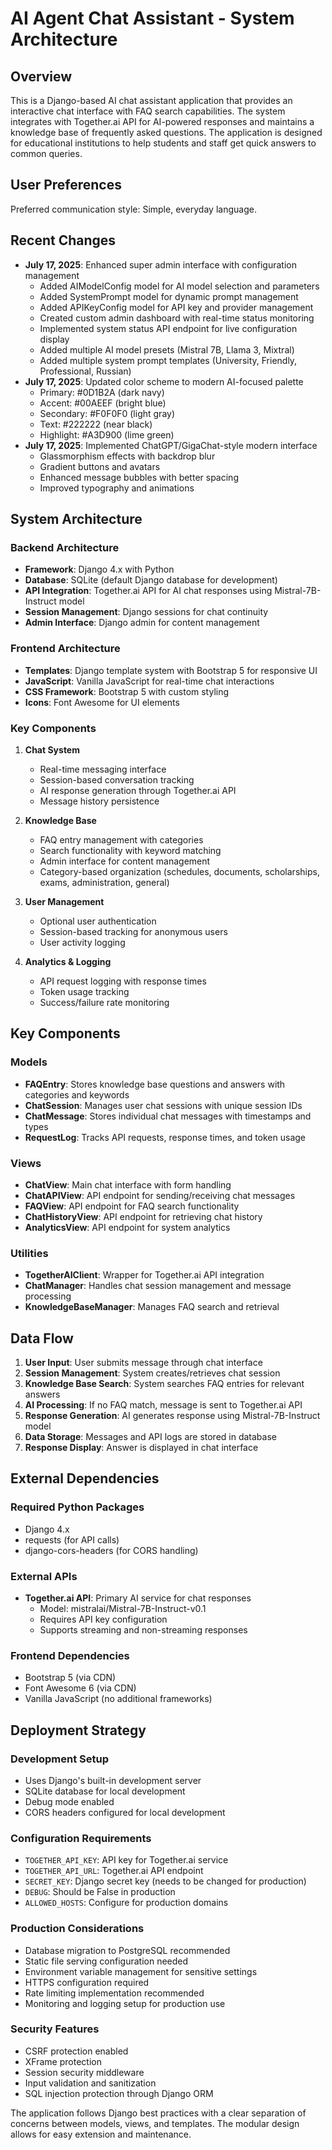 # AI Agent Chat Assistant - System Architecture

## Overview

This is a Django-based AI chat assistant application that provides an interactive chat interface with FAQ search capabilities. The system integrates with Together.ai API for AI-powered responses and maintains a knowledge base of frequently asked questions. The application is designed for educational institutions to help students and staff get quick answers to common queries.

## User Preferences

Preferred communication style: Simple, everyday language.

## Recent Changes

- **July 17, 2025**: Enhanced super admin interface with configuration management
  - Added AIModelConfig model for AI model selection and parameters
  - Added SystemPrompt model for dynamic prompt management
  - Added APIKeyConfig model for API key and provider management
  - Created custom admin dashboard with real-time status monitoring
  - Implemented system status API endpoint for live configuration display
  - Added multiple AI model presets (Mistral 7B, Llama 3, Mixtral)
  - Added multiple system prompt templates (University, Friendly, Professional, Russian)
- **July 17, 2025**: Updated color scheme to modern AI-focused palette
  - Primary: #0D1B2A (dark navy)
  - Accent: #00AEEF (bright blue)
  - Secondary: #F0F0F0 (light gray)
  - Text: #222222 (near black)
  - Highlight: #A3D900 (lime green)
- **July 17, 2025**: Implemented ChatGPT/GigaChat-style modern interface
  - Glassmorphism effects with backdrop blur
  - Gradient buttons and avatars
  - Enhanced message bubbles with better spacing
  - Improved typography and animations

## System Architecture

### Backend Architecture
- **Framework**: Django 4.x with Python
- **Database**: SQLite (default Django database for development)
- **API Integration**: Together.ai API for AI chat responses using Mistral-7B-Instruct model
- **Session Management**: Django sessions for chat continuity
- **Admin Interface**: Django admin for content management

### Frontend Architecture
- **Templates**: Django template system with Bootstrap 5 for responsive UI
- **JavaScript**: Vanilla JavaScript for real-time chat interactions
- **CSS Framework**: Bootstrap 5 with custom styling
- **Icons**: Font Awesome for UI elements

### Key Components

1. **Chat System**
   - Real-time messaging interface
   - Session-based conversation tracking
   - AI response generation through Together.ai API
   - Message history persistence

2. **Knowledge Base**
   - FAQ entry management with categories
   - Search functionality with keyword matching
   - Admin interface for content management
   - Category-based organization (schedules, documents, scholarships, exams, administration, general)

3. **User Management**
   - Optional user authentication
   - Session-based tracking for anonymous users
   - User activity logging

4. **Analytics & Logging**
   - API request logging with response times
   - Token usage tracking
   - Success/failure rate monitoring

## Key Components

### Models
- **FAQEntry**: Stores knowledge base questions and answers with categories and keywords
- **ChatSession**: Manages user chat sessions with unique session IDs
- **ChatMessage**: Stores individual chat messages with timestamps and types
- **RequestLog**: Tracks API requests, response times, and token usage

### Views
- **ChatView**: Main chat interface with form handling
- **ChatAPIView**: API endpoint for sending/receiving chat messages
- **FAQView**: API endpoint for FAQ search functionality
- **ChatHistoryView**: API endpoint for retrieving chat history
- **AnalyticsView**: API endpoint for system analytics

### Utilities
- **TogetherAIClient**: Wrapper for Together.ai API integration
- **ChatManager**: Handles chat session management and message processing
- **KnowledgeBaseManager**: Manages FAQ search and retrieval

## Data Flow

1. **User Input**: User submits message through chat interface
2. **Session Management**: System creates/retrieves chat session
3. **Knowledge Base Search**: System searches FAQ entries for relevant answers
4. **AI Processing**: If no FAQ match, message is sent to Together.ai API
5. **Response Generation**: AI generates response using Mistral-7B-Instruct model
6. **Data Storage**: Messages and API logs are stored in database
7. **Response Display**: Answer is displayed in chat interface

## External Dependencies

### Required Python Packages
- Django 4.x
- requests (for API calls)
- django-cors-headers (for CORS handling)

### External APIs
- **Together.ai API**: Primary AI service for chat responses
  - Model: mistralai/Mistral-7B-Instruct-v0.1
  - Requires API key configuration
  - Supports streaming and non-streaming responses

### Frontend Dependencies
- Bootstrap 5 (via CDN)
- Font Awesome 6 (via CDN)
- Vanilla JavaScript (no additional frameworks)

## Deployment Strategy

### Development Setup
- Uses Django's built-in development server
- SQLite database for local development
- Debug mode enabled
- CORS headers configured for local development

### Configuration Requirements
- `TOGETHER_API_KEY`: API key for Together.ai service
- `TOGETHER_API_URL`: Together.ai API endpoint
- `SECRET_KEY`: Django secret key (needs to be changed for production)
- `DEBUG`: Should be False in production
- `ALLOWED_HOSTS`: Configure for production domains

### Production Considerations
- Database migration to PostgreSQL recommended
- Static file serving configuration needed
- Environment variable management for sensitive settings
- HTTPS configuration required
- Rate limiting implementation recommended
- Monitoring and logging setup for production use

### Security Features
- CSRF protection enabled
- XFrame protection
- Session security middleware
- Input validation and sanitization
- SQL injection protection through Django ORM

The application follows Django best practices with a clear separation of concerns between models, views, and templates. The modular design allows for easy extension and maintenance.
